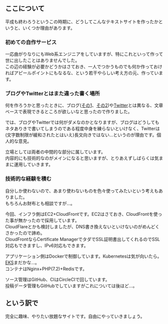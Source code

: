 ## ここについて
平成も終わろうというこの時期に、どうしてこんなテキストサイトを作ったかというと、いくつか理由があります。

### 初めての自作サービス
一応曲がりなりにもWeb系エンジニアをしていますが、特にこれといって作って世に出したことはありませんでした。  
この辺の経験が必要かどうかはさておき、一人でつかうものでも何か作っておければアピールポイントにもなるな、という若干やらしい考え方の元、作っています。

### ブログやTwitterとはまた違った書く場所
何を作ろうかと思ったときに、ブログ([その1](http://blog.taiko19xx.net/)、[その2](http://tech.taiko19xx.net))や[Twitter](https://twitter.com/taiko19xx)とは異なる、文章ベースで表現できるところが欲しいなと思ったので作りました。

では、ブログやTwitterでは何がダメなのかとなりますが、ブログはどうしてもネタありきで書いてしまうのである程度中身を練らないといけなく、Twitterは(文字数制限が緩和されたとはいえ)長文向きではない...というのが理由です。個人的な意見。

立場としては両者の中間的な部分に属しています。  
内容的にも技術的なのがメインになると思いますが、とりあえずしばらくは気ままに運用していきます。

### 技術的な経験を積む
自分しか使わないので、あまり使わないものを色々使ってみたいという考えもありました。  
もちろんお財布とも相談ですが...。

今回、インフラ側はEC2+CloudFrontです。EC2はさておき、CloudFrontを使った事が無かったので採用しています。  
CloudFlareとかも検討しましたが、DNS書き換えないといけないのがめんどくさかったので諦め。  
CloudFrontならCertificate ManagerでタダでSSL証明書出してくれるのでSSL対応もできますし、IPv6対応もできます。

アプリケーション側はDockerで制御しています。Kubernetesは気が向いたら。[EKS](https://aws.amazon.com/jp/eks/)まだかな...。  
コンテナはNginx+PHP(7.2)+Redisです。

ソース管理はGitHub、CIはCircleCIで回しています。  
投稿データ管理もGitHubでしていますがこれについては後ほど...。

## という訳で
完全に趣味、やりたい放題なサイトです。自由にやっていきましょう。
